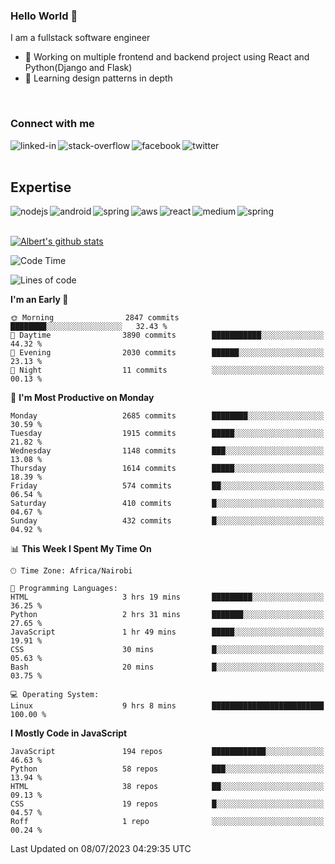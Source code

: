 

### Hello World 👋
I am a fullstack software engineer
- 🔭 Working on multiple frontend and backend project using React and Python(Django and Flask)
- 🌱 Learning design patterns in depth

<br>

### Connect with me

[<img align="left" alt="linked-in" src="https://img.shields.io/badge/linkedin-%230077B5.svg?&style=for-the-badge&logo=linkedin&logoColor=white" />](https://www.linkedin.com/in/albert-byrone/)

<!-- [<img align="left" alt="medium" src="https://img.shields.io/badge/medium-%2312100E.svg?&style=for-the-badge&logo=medium&logoColor=white" />](https://56faisal.medium.com/) -->

[<img align="left" alt="stack-overflow" src="https://img.shields.io/badge/stack%20overflow-FE7A16?logo=stack-overflow&logoColor=white&style=for-the-badge" />](https://stackoverflow.com/users/11916317/albert-byrone)

[<img align="left" alt="facebook" src="https://img.shields.io/badge/facebook-%231877F2.svg?&style=for-the-badge&logo=facebook&logoColor=white" />](https://web.facebook.com/albert.byrone.1/)

[<img align="left" alt="twitter" src="https://img.shields.io/badge/twitter-%231DA1F2.svg?&style=for-the-badge&logo=twitter&logoColor=white" />](https://twitter.com/byrone_albert)

<br>

<br>

## Expertise
<img align="left" alt="nodejs" src="https://img.shields.io/badge/python%20-%2343853D.svg?&style=for-the-badge&logo=node.js&logoColor=white" />
<img align="left" alt="android" src="https://img.shields.io/badge/Flask-3DDC84?logo=android&logoColor=white&style=for-the-badge" />
<img align="left" alt="spring" src="https://img.shields.io/badge/drf%20-%236DB33F.svg?&style=for-the-badge&logo=spring&logoColor=white" />
<img align="left" alt="aws" src="https://img.shields.io/badge/django%20AWS-%23232F3E?logo=amazon-aws&logoColor=white&style=for-the-badge" />
<img align="left" alt="react" src="https://img.shields.io/badge/react%20-%2320232a.svg?&style=for-the-badge&logo=react&logoColor=%2361DAFB" />
<img align="left" alt="medium" src="https://img.shields.io/badge/Angular-%23316192.svg?&style=for-the-badge&logo=postgresql&logoColor=white" />
<img align="left" alt="spring" src="https://img.shields.io/badge/Javascript%20-%236DB33F.svg?&style=for-the-badge&logo=spring&logoColor=white" />
<br>
<br>


[![Albert's github stats](https://github-readme-stats.vercel.app/api?username=Albert-Byrone&count_private=true&show_icons=true&theme=radical&hide_rank=false)](https://github.com/anuraghazra/github-readme-stats)

<!-- [![Top Langs](https://github-readme-stats.vercel.app/api/top-langs/?username=Albert-Byrone&layout=compact)](https://github.com/anuraghazra/github-readme-stats) -->

<!--
**Albert-Byrone/Albert-Byrone** is a ✨ _special_ ✨ repository because its `README.md` (this file) appears on your GitHub profile.

Here are some ideas to get you started:

- 🔭 I’m currently working on ...
- 🌱 I’m currently learning ...
- 👯 I’m looking to collaborate on ...
- 🤔 I’m looking for help with ...
- 💬 Ask me about ...
- 📫 How to reach me: ...
- 😄 Pronouns: ...
- ⚡ Fun fact: ...
-->


<!--START_SECTION:waka-->
![Code Time](http://img.shields.io/badge/Code%20Time-621%20hrs%2033%20mins-blue)

![Lines of code](https://img.shields.io/badge/From%20Hello%20World%20I%27ve%20Written-62.6%20million%20lines%20of%20code-blue)

**I'm an Early 🐤** 

```text
🌞 Morning                2847 commits        ████████░░░░░░░░░░░░░░░░░   32.43 % 
🌆 Daytime                3890 commits        ███████████░░░░░░░░░░░░░░   44.32 % 
🌃 Evening                2030 commits        ██████░░░░░░░░░░░░░░░░░░░   23.13 % 
🌙 Night                  11 commits          ░░░░░░░░░░░░░░░░░░░░░░░░░   00.13 % 
```
📅 **I'm Most Productive on Monday** 

```text
Monday                   2685 commits        ████████░░░░░░░░░░░░░░░░░   30.59 % 
Tuesday                  1915 commits        █████░░░░░░░░░░░░░░░░░░░░   21.82 % 
Wednesday                1148 commits        ███░░░░░░░░░░░░░░░░░░░░░░   13.08 % 
Thursday                 1614 commits        █████░░░░░░░░░░░░░░░░░░░░   18.39 % 
Friday                   574 commits         ██░░░░░░░░░░░░░░░░░░░░░░░   06.54 % 
Saturday                 410 commits         █░░░░░░░░░░░░░░░░░░░░░░░░   04.67 % 
Sunday                   432 commits         █░░░░░░░░░░░░░░░░░░░░░░░░   04.92 % 
```


📊 **This Week I Spent My Time On** 

```text
🕑︎ Time Zone: Africa/Nairobi

💬 Programming Languages: 
HTML                     3 hrs 19 mins       █████████░░░░░░░░░░░░░░░░   36.25 % 
Python                   2 hrs 31 mins       ███████░░░░░░░░░░░░░░░░░░   27.65 % 
JavaScript               1 hr 49 mins        █████░░░░░░░░░░░░░░░░░░░░   19.91 % 
CSS                      30 mins             █░░░░░░░░░░░░░░░░░░░░░░░░   05.63 % 
Bash                     20 mins             █░░░░░░░░░░░░░░░░░░░░░░░░   03.75 % 

💻 Operating System: 
Linux                    9 hrs 8 mins        █████████████████████████   100.00 % 
```

**I Mostly Code in JavaScript** 

```text
JavaScript               194 repos           ████████████░░░░░░░░░░░░░   46.63 % 
Python                   58 repos            ███░░░░░░░░░░░░░░░░░░░░░░   13.94 % 
HTML                     38 repos            ██░░░░░░░░░░░░░░░░░░░░░░░   09.13 % 
CSS                      19 repos            █░░░░░░░░░░░░░░░░░░░░░░░░   04.57 % 
Roff                     1 repo              ░░░░░░░░░░░░░░░░░░░░░░░░░   00.24 % 
```




 Last Updated on 08/07/2023 04:29:35 UTC
<!--END_SECTION:waka-->
